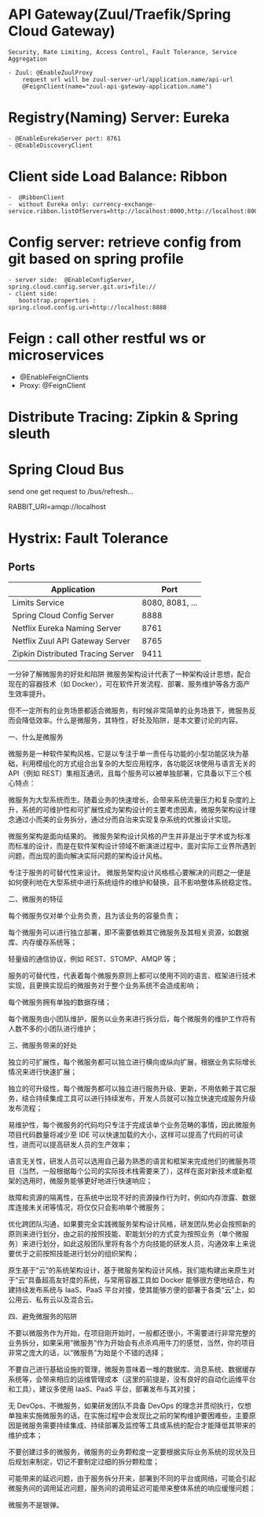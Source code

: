 # API Gateway(Zuul/Traefik/Spring Cloud Gateway)

    Security, Rate Limiting, Access Control, Fault Tolerance, Service Aggregation

    - Zuul: @EnableZuulProxy
        request url will be zuul-server-url/application.name/api-url
        @FeignClient(name="zuul-api-gateway-application.name")

# Registry(Naming) Server: Eureka

    - @EnableEurekaServer port: 8761
    - @EnableDiscoveryClient

# Client side Load Balance: Ribbon

    -  @RibbonClient
    -  without Eureka only: currency-exchange-service.ribbon.listOfServers=http://localhost:8000,http://localhost:8001

# Config server: retrieve config from git based on spring profile

    - server side:  @EnableConfigServer, spring.cloud.config.server.git.uri=file://
    - client side:
       bootstrap.properties : spring.cloud.config.uri=http://localhost:8888

# Feign : call other restful ws or microservices

- @EnableFeignClients
- Proxy: @FeignClient

# Distribute Tracing: Zipkin & Spring sleuth

# Spring Cloud Bus

send one get request to /bus/refresh...

RABBIT_URI=amqp://localhost

# Hystrix: Fault Tolerance

## Ports

| Application                       | Port            |
| --------------------------------- | --------------- |
| Limits Service                    | 8080, 8081, ... |
| Spring Cloud Config Server        | 8888            |
| Netflix Eureka Naming Server      | 8761            |
| Netflix Zuul API Gateway Server   | 8765            |
| Zipkin Distributed Tracing Server | 9411            |

一分钟了解微服务的好处和陷阱
微服务架构设计代表了一种架构设计思想，配合现在的容器技术（如 Docker），可在软件开发流程、部署、服务维护等各方面产生效率提升。

但不一定所有的业务场景都适合微服务，有时候非常简单的业务场景下，微服务反而会降低效率。什么是微服务，其特性，好处及陷阱，是本文要讨论的内容。

一、什么是微服务

微服务是一种软件架构风格，它是以专注于单一责任与功能的小型功能区块为基础，利用模组化的方式组合出复杂的大型应用程序，各功能区块使用与语言无关的 API（例如 REST）集相互通讯，且每个服务可以被单独部署，它具备以下三个核心特点：

微服务为大型系统而生。随着业务的快速增长，会带来系统流量压力和复杂度的上升，系统的可维护性和可扩展性成为架构设计的主要考虑因素，微服务架构设计理念通过小而美的业务拆分，通过分而自治来实现复杂系统的优雅设计实现。

微服务架构是面向结果的。 微服务架构设计风格的产生并非是出于学术或为标准而标准的设计，而是在软件架构设计领域不断演进过程中，面对实际工业界所遇到问题，而出现的面向解决实际问题的架构设计风格。

专注于服务的可替代性来设计。 微服务架构设计风格核心要解决的问题之一便是如何便利地在大型系统中进行系统组件的维护和替换，且不影响整体系统稳定性。

二、微服务的特征

每个微服务仅对单个业务负责，且为该业务的容量负责；

每个微服务可以进行独立部署，即不需要依赖其它微服务及其相关资源，如数据库、内存缓存系统等；

轻量级的通信协议，例如 REST、STOMP、AMQP 等；

服务的可替代性，代表着每个微服务原则上都可以使用不同的语言、框架进行技术实现，且更换实现后的微服务对于整个业务系统不会造成影响；

每个微服务拥有单独的数据存储；

每个微服务由小团队维护，服务以业务来进行拆分后，每个微服务的维护工作将有人数不多的小团队进行维护；

三、微服务带来的好处

独立的可扩展性，每个微服务都可以独立进行横向或纵向扩展，根据业务实际增长情况来进行快速扩展；

独立的可升级性，每个微服务都可以独立进行服务升级、更新，不用依赖于其它服务，结合持续集成工具可以进行持续发布，开发人员就可以独立快速完成服务升级发布流程；

易维护性，每个微服务的代码均只专注于完成该单个业务范畴的事情，因此微服务项目代码数量将减少至 IDE 可以快速加载的大小，这样可以提高了代码的可读性，进而可以提高研发人员的生产效率；

语言无关性，研发人员可以选用自己最为熟悉的语言和框架来完成他们的微服务项目（当然，一般根据每个公司的实际技术栈需要来了），这样在面对新技术或新框架的选用时，微服务能够更好地进行快速响应；

故障和资源的隔离性，在系统中出现不好的资源操作行为时，例如内存泄露、数据库连接未关闭等情况，将仅仅只会影响单个微服务；

优化跨团队沟通，如果要完全实践微服务架构设计风格，研发团队势必会按照新的原则来进行划分，由之前的按照技能、职能划分的方式变为按照业务（单个微服务）来进行划分，如此这般团队里将有各个方向技能的研发人员，沟通效率上来说要优于之前按照技能进行划分的组织架构；

原生基于“云”的系统架构设计，基于微服务架构设计风格，我们能构建出来原生对于“云”具备超高友好度的系统，与常用容器工具如 Docker 能够很方便地结合，构建持续发布系统与 IaaS、PaaS 平台对接，使其能够方便的部署于各类“云”上，如公用云、私有云以及混合云。

四、避免微服务的陷阱

不要以微服务作为开始，在项目刚开始时，一般都还很小，不需要进行非常完整的业务拆分，如果采用“微服务”作为开始会有点杀鸡用牛刀的感觉，当然，你的项目非常之庞大的话，以“微服务”为始是个不错的选择；

不要自己进行基础设施的管理，微服务意味着一堆的数据库、消息系统、数据缓存系统等，会带来相应的运维管理成本（这里的前提是，没有良好的自动化运维平台和工具），建议多使用 IaaS、PaaS 平台，部署发布与其对接；

无 DevOps、不微服务，如果研发团队不具备 DevOps 的理念并贯彻执行，仅想单独来实施微服务的话，在实施过程中会发现比之前的架构维护要困难些，主要原因是微服务需要持续集成、持续部署及监控等工具或系统的配合才能降低其带来的维护成本；

不要创建过多的微服务，微服务的业务颗粒度一定要根据实际业务系统的现状及日后规划来制定，切记不要制定过细的拆分颗粒度；

可能带来的延迟问题，由于服务拆分开来，部署到不同的平台或网络，可能会引起微服务间的调用延迟问题，服务间的调用延迟可能带来整体系统的响应缓慢问题；

微服务不是银弹。
